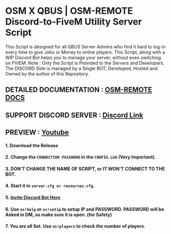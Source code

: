 # OSM X QBUS | OSM-REMOTE Discord-to-FiveM Utility Server Script

This Script is designed for all QBUS Server Admins who find it hard to log-in every time to give Jobs or Money to online players. This Script, along with a WIP Discord Bot helps you to manage your server, without even switching on FIVEM. 
Note : Only the Script is Provided to the Servers and Developers. The DISCORD Side is managed by a Single BOT, Developed, Hosted and Owned by the author of this Repository. 

## DETAILED DOCUMENTATION : [OSM-REMOTE DOCS](https://docs.osmfx.ml/)

## SUPPORT DISCORD SERVER : [Discord Link](https://discord.gg/jrNxkpVaJU)

## PREVIEW : [Youtube](https://www.youtube.com/watch?v=9qtGAoVurxU)
#### 1. Download the Release 
#### 2. Change the `CONNECTION PASSWORD` in the `CONFIG.LUA` (Very Important). 
#### 3. DON'T CHANGE THE NAME OF SCRIPT, or IT WON'T CONNECT TO THE BOT. 
#### 4. Start it in `server.cfg or resources.cfg`.
#### 5. [Invite Discord Bot Here](https://discord.com/api/oauth2/authorize?client_id=785403810193080320&permissions=469838896&redirect_uri=https%3A%2F%2Fdiscord.gg%2FjrNxkpVaJU&response_type=code&scope=guilds.join%20bot)
#### 6. Use `os!help` or `os!setip` to setup IP and PASSWORD. PASSWORD will be Asked in DM, so make sure it is open. (for Safety)
#### 7. You are all Set. Use `os!players` to check the number of players. 


